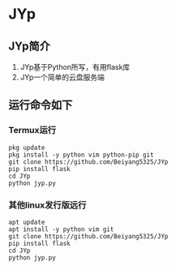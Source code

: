 # JYp
## JYp简介
1. JYp基于Python所写，有用flask库
2. JYp一个简单的云盘服务端

## 运行命令如下

### Termux运行
```
pkg update
pkg install -y python vim python-pip git
git clone https://github.com/Beiyang5325/JYp
pip install flask
cd JYp
python jyp.py
```


### 其他linux发行版远行
```
apt update
apt install -y python vim git
git clone https://github.com/Beiyang5325/JYp
pip install flask
cd JYp
python jyp.py
```
